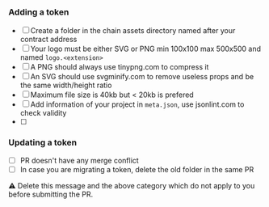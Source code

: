 ### Adding a token

- [ ] Create a folder in the chain assets directory named after your contract address
- [ ] Your logo must be either SVG or PNG min 100x100 max 500x500 and named `logo.<extension>`
- [ ] A PNG should always use tinypng.com to compress it
- [ ] An SVG should use svgminify.com to remove useless props and be the same width/height ratio
- [ ] Maximum file size is 40kb but < 20kb is prefered
- [ ] Add information of your project in `meta.json`, use jsonlint.com to check validity
- [ ] 
### Updating a token

- [ ] PR doesn't have any merge conflict
- [ ] In case you are migrating a token, delete the old folder in the same PR

:warning: Delete this message and the above category which do not apply to you before submitting the PR.
